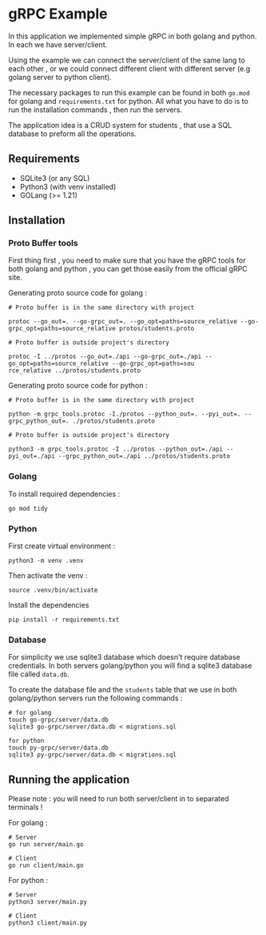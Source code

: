 # gRPC Example


In this application we implemented simple gRPC in both golang and python. In each we have server/client.

Using the example we can connect the server/client of the same lang to each other , or we could connect different client with different server (e.g golang server to python client).

The necessary packages to run this example can be found in both `go.mod` for golang and `requirements.txt` for python. All what you have to do is to run the installation commands , then run the servers.

The application idea is a CRUD system for students , that use a SQL database to preform all the operations.

## Requirements

* SQLite3 (or any SQL)
* Python3 (with venv installed)
* GOLang (>= 1.21)

## Installation

### Proto Buffer tools

First thing first , you need to make sure that you have the gRPC tools for both golang and python , you can get those easily from the official gRPC site. 

Generating proto source code for golang :

```
# Proto buffer is in the same directory with project

protoc --go_out=. --go-grpc_out=. --go_opt=paths=source_relative --go-grpc_opt=paths=source_relative protos/students.proto

# Proto buffer is outside project's directory

protoc -I ../protos --go_out=./api --go-grpc_out=./api --go_opt=paths=source_relative --go-grpc_opt=paths=sou
rce_relative ../protos/students.proto
```

Generating proto source code for python :

```
# Proto buffer is in the same directory with project

python -m grpc_tools.protoc -I./protos --python_out=. --pyi_out=. --grpc_python_out=. ./protos/students.proto

# Proto buffer is outside project's directory

python3 -m grpc_tools.protoc -I ../protos --python_out=./api --pyi_out=./api --grpc_python_out=./api ../protos/students.proto
```

### Golang 

To install required dependencies :

```
go mod tidy
```

### Python

First create virtual environment :

```
python3 -m venv .venv
```

Then activate the venv :

```
source .venv/bin/activate
```

Install the dependencies 
```
pip install -r requirements.txt
```

### Database

For simplicity we use sqlite3 database which doesn't require database credentials. 
In both servers golang/python you will find a sqlite3 database file called `data.db`.

To create the database file and the `students` table that we use in both golang/python 
servers run the following commands :

```
# for golang
touch go-grpc/server/data.db
sqlite3 go-grpc/server/data.db < migrations.sql

for python
touch py-grpc/server/data.db
sqlite3 py-grpc/server/data.db < migrations.sql
```

## Running the application


Please note : you will need to run both server/client in to separated terminals !

For golang :

```
# Server 
go run server/main.go

# Client 
go run client/main.go
```

For python :

```
# Server 
python3 server/main.py

# Client 
python3 client/main.py
```